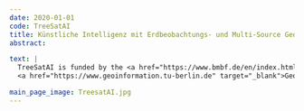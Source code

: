 ```yaml
---
date: 2020-01-01
code: TreeSatAI
title: Künstliche Intelligenz mit Erdbeobachtungs- und Multi-Source Geodaten für das Infrastruktur-, Naturschutz- und Waldmonitoring
abstract:

text: |
  TreeSatAI is funded by the <a href="https://www.bmbf.de/en/index.html" target="_blank">Federal Ministry of Education and Research</a> for the period 2020-2022. The overall goal of TreeSatAI is the prototypical development of AI methods for the monitoring of forests and tree inventories on local, regional and global scales. Based on freely accessible geodata from different sources (remote sensing, administration, social media, mobile apps, monitoring libraries, open image databases) prototypes for deep learning based extraction and classification of tree and stand features for four different use cases in the field of forest, nature conservation and infrastructure monitoring will be developed. Our project partners are:
  <a href="https://www.geoinformation.tu-berlin.de" target="_blank">Geoinformation in Environmental Planning Group</a> of TU Berlin, <a href="https://live-eo.com" target="_blank">LiveEO</a>, <a href="https://www.lup-umwelt.de" target="_blank">LUP</a>, <a href="https://www.dfki.de/web/forschung/forschungsbereiche/smarte-daten-wissensdienste" target="_blank">DFKI</a> and <a href="https://www.vision-impulse.com/" target="_blank">Vision Impulse</a>.

main_page_image: TreesatAI.jpg
---
```

